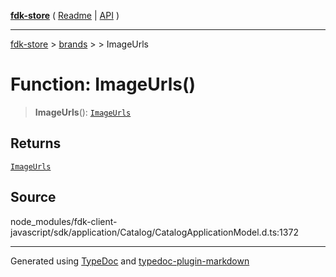 [**fdk-store**](../../../README.md) ( [Readme](../../../README.md) \| [API](../../../API.md) )

---

[fdk-store](../../../API.md) > [brands](../../README.md) > [<internal>](../README.md) > ImageUrls

# Function: ImageUrls()

> **ImageUrls**(): [`ImageUrls`](../type-aliases/type-alias.ImageUrls.md)

## Returns

[`ImageUrls`](../type-aliases/type-alias.ImageUrls.md)

## Source

node_modules/fdk-client-javascript/sdk/application/Catalog/CatalogApplicationModel.d.ts:1372

---

Generated using [TypeDoc](https://typedoc.org/) and [typedoc-plugin-markdown](https://www.npmjs.com/package/typedoc-plugin-markdown)
